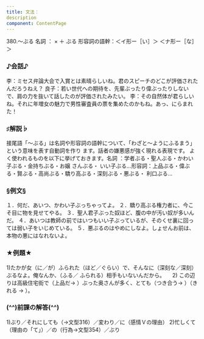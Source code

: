 ```yaml
---
title: 文法：
description
component: ContentPage
---
```



380.～ぶる
名詞 ： × ＋ ぶる
形容詞の語幹：＜イ形ー［い］＞
＜ナ形ー［な］＞
### ♪会話♪
李：ミセス弁論大会で入賞とは素晴らしいね。君のスピーチのどこが評価されたんだろうねえ？
良子：若い世代への期待を、先輩ぶったり偉ぶったりしないで、肩の力を抜いて話したのが評価されたみたい。
李：その自然体が君らしいね。それに年増女の魅力で男性審査員の票を集めたのかもね。あっ、にらまれた！
### ♯解説♭
接尾語「～ぶる」は名詞や形容詞の語幹について、「わざと～ようにふるまう」という意味を表す自動詞を作り ます。話者の嫌悪感が強く現れる表現です。
よく使われるものを以下に挙げておきます。名詞 ：学者ぶる・聖人ぶる・かわい子ぶる・金持ちぶる・お嬢 さんぶる・
いい子ぶる…形容詞：上品ぶる・偉ぶる・賢ぶる・高尚ぶる・驕り高ぶる・深刻ぶる・悪ぶる・ 利口ぶる…
### §例文§
１．何だ、あいつ、かわい子ぶっちゃってよ。
２．驕り高ぶる権力者に、今こそ目に物を見せてやる。
３．聖人君子ぶった奴ほど、腹の中が汚い奴が多いんだ。
４．あいつは教師の前ではいつもいい子ぶっているが、そのくせ裏に回っては弱い子をいじめている。
５．悪ぶるのはやめにしなよ。しょせんお前は、本物の悪にはなれないよ。
### ★例題★
1)たかが女（に／が）ふられた（ほど／ぐらい）で、そんなに（深刻な／深刻）ぶるなよ。俺なんか、（ふる／
ふられる）相手もいないんだから。    
2) この辺りは高級住宅街で（上品だ→ ）ぶった奥さんが多く、とても（つき合う→ ）（きれる
→ ）。    
### (^^)前課の解答(^^)
1)ぶり／それにしても（→文型316）／変わり／に（感情Ｖの理由）
2)忙しくて（理由の「て」）／の（行為→文型354）／ぶり
